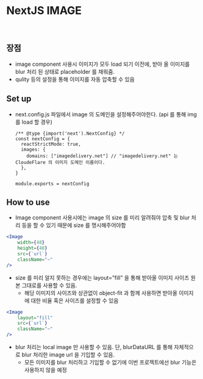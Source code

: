 # NextJS IMAGE

</br>

## 장점

- image component 사용시 이미지가 모두 load 되기 이전에, 받아 올 이미지를 blur 처리 된 상태로 placeholder 를 채워줌.
- qulity 등의 설정을 통해 이미지를 자동 압축할 수 있음

## Set up

- next.config.js 파일에서 image 의 도메인을 설정해주어야한다. (api 를 통해 img 를 load 할 경우)
    
    ```
    /** @type {import('next').NextConfig} */
    const nextConfig = {
      reactStrictMode: true,
      images: {
        domains: ["imagedelivery.net"] // "imagedelivery.net" 는 CloudeFlare 의 이미지 도메인 이름이다.
      },
    }
    
    module.exports = nextConfig
    ```
    

## How to use

- Image component 사용시에는 image 의 size 를 미리 알려줘야 압축 및 blur 처리 등을 할 수 있기 때문에 size 를 명시해주어야함

```jsx
<Image
	width={48}	
	height={48}
	src={`url`}
	className="~"
/>
```

- size 를 미리 알지 못하는 경우에는 layout=”fill” 을 통해 받아올 이미지 사이즈 원본 그대로를 사용할 수 있음.
    - 해당 이미지의 사이즈와 상관없이 object-fit 과 함께 사용하면 받아올 이미지에 대한 비율 혹은 사이즈를 설정할 수 있음

```jsx
<Image
	layout="fill"
	src={`url`}
	className="~"
/>
```

- blur 처리는 local image 만 사용할 수 있음. 단, blurDataURL 를 통해 자체적으로 blur 처리한 image url 을 기입할 수 있음.
    - 모든 이미지를 blur 처리하고 기입할 수 없기에 이번 프로젝트에선 blur 기능은 사용하지 않을 예정
